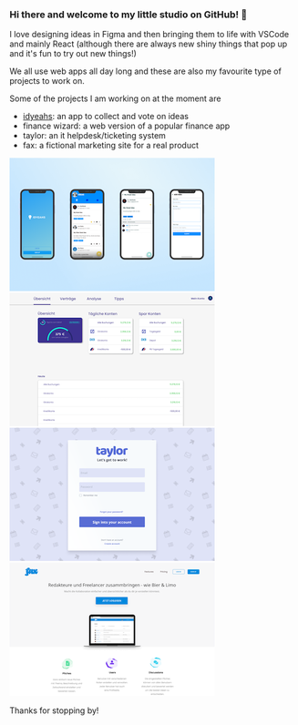 ### Hi there and welcome to my little studio on GitHub!  👋

I love designing ideas in Figma and then bringing them to life with VSCode and mainly React (although there are always new shiny things that pop up and it's fun to try out new things!)

We all use web apps all day long and these are also my favourite type of projects to work on.

Some of the projects I am working on at the moment are

- [idyeahs](https://github.com/leojclarke/idyeahs): an app to collect and vote on ideas
- finance wizard: a web version of a popular finance app
- taylor: an it helpdesk/ticketing system
- fax: a fictional marketing site for a real product

![idyeahs](https://github.com/leojclarke/leojclarke/blob/main/idyeahs.png)
![finance wizard](https://github.com/leojclarke/leojclarke/blob/main/finance-wizard.png)
![taylor](https://github.com/leojclarke/leojclarke/blob/main/taylor.png)
![fax](https://github.com/leojclarke/leojclarke/blob/main/fax.png)

Thanks for stopping by!
